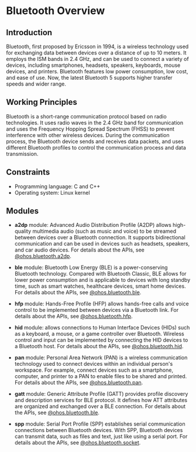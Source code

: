 # Bluetooth Overview

## Introduction
Bluetooth, first proposed by Ericsson in 1994, is a wireless technology used for exchanging data between devices over a distance of up to 10 meters. It employs the ISM bands in 2.4 GHz, and can be used to connect a variety of devices, including smartphones, headsets, speakers, keyboards, mouse devices, and printers. Bluetooth features low power consumption, low cost, and ease of use. Now, the latest Bluetooth 5 supports higher transfer speeds and wider range.

## Working Principles
Bluetooth is a short-range communication protocol based on radio technologies. It uses radio waves in the 2.4 GHz band for communication and uses the Frequency Hopping Spread Spectrum (FHSS) to prevent interference with other wireless devices. During the communication process, the Bluetooth device sends and receives data packets, and uses different Bluetooth profiles to control the communication process and data transmission.

## Constraints
- Programming language: C and C++
- Operating system: Linux kernel

## Modules
- **a2dp** module: Advanced Audio Distribution Profile (A2DP) allows high-quality multimedia audio (such as music and voice) to be streamed between devices over a Bluetooth connection. It supports bidirectional communication and can be used in devices such as headsets, speakers, and car audio devices. For details about the APIs, see [@ohos.bluetooth.a2dp](../../reference/apis/js-apis-bluetooth-a2dp.md).

- **ble** module: Bluetooth Low Energy (BLE) is a power-conserving Bluetooth technology. Compared with Bluetooth Classic, BLE allows for lower power consumption and is applicable to devices with long standby time, such as smart watches, healthcare devices, smart home devices. For details about the APIs, see [@ohos.bluetooth.ble](../../reference/apis/js-apis-bluetooth-ble.md).

- **hfp** module: Hands-Free Profile (HFP) allows hands-free calls and voice control to be implemented between devices via a Bluetooth link. For details about the APIs, see [@ohos.bluetooth.hfp](../../reference/apis/js-apis-bluetooth-hfp.md).

- **hid** module: allows connections to Human Interface Devices (HIDs) such as a keyboard, a mouse, or a game controller over Bluetooth. Wireless control and input can be implemented by connecting the HID devices to a Bluetooth host. For details about the APIs, see [@ohos.bluetooth.hid](../../reference/apis/js-apis-bluetooth-hid.md).

- **pan** module: Personal Area Network (PAN) is a wireless communication technology used to connect devices within an individual person's workspace. For example, connect devices such as a smartphone, computer, and printer to a PAN to enable files to be shared and printed. For details about the APIs, see [@ohos.bluetooth.pan](../../reference/apis/js-apis-bluetooth-pan.md).

- **gatt** module: Generic Attribute Profile (GATT) provides profile discovery and description services for BLE protocol. It defines how ATT attributes are organized and exchanged over a BLE connection. For details about the APIs, see [@ohos.bluetooth.ble](../../reference/apis/js-apis-bluetooth-ble.md).

- **spp** module: Serial Port Profile (SPP) establishes serial communication connections between Bluetooth devices. With SPP, Bluetooth devices can transmit data, such as files and text, just like using a serial port. For details about the APIs, see [@ohos.bluetooth.socket](../../reference/apis/js-apis-bluetooth-socket.md).
